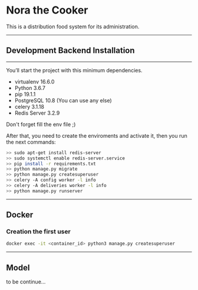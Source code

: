 # Nora the Cooker

This is a distribution food system for its administration.

---

## Development Backend Installation

---

You’ll start the project with this minimum dependencies.

- virtualenv 16.6.0
- Python 3.6.7
- pip 19.1.1
- PostgreSQL 10.8 (You can use any else)
- celery 3.1.18
- Redis Server 3.2.9

Don't forget fill the env file ;)

After that, you need to create the enviroments and activate it, then you run the next commands:

```sh
>> sudo apt-get install redis-server
>> sudo systemctl enable redis-server.service
>> pip install -r requirements.txt
>> python manage.py migrate
>> python manage.py createsuperuser
>> celery -A config worker -l info
>> celery -A deliveries worker -l info
>> python manage.py runserver
```

---

## Docker

### Creation the first user

```sh
docker exec -it <container_id> python3 manage.py createsuperuser
```

---

## Model

to be continue...
